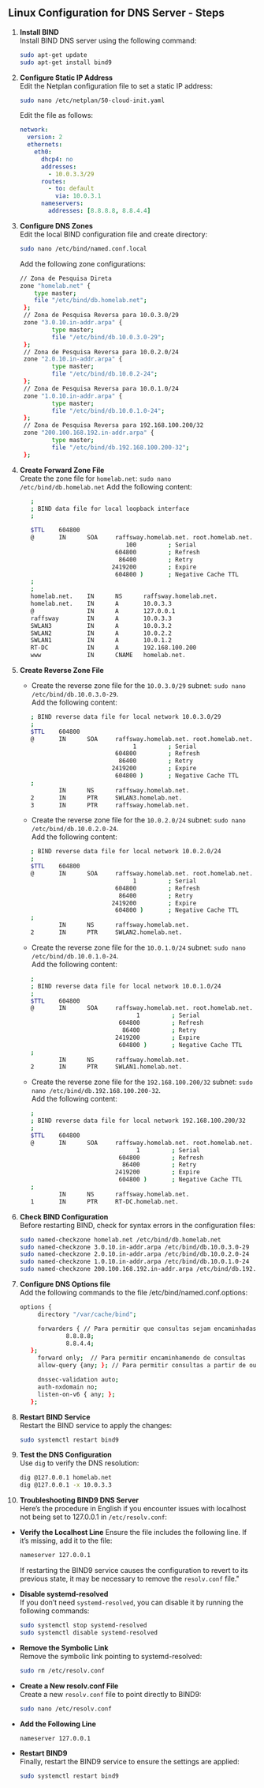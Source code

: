 ## Linux Configuration for DNS Server - Steps

1. **Install BIND**  
   Install BIND DNS server using the following command:
   ```bash
   sudo apt-get update
   sudo apt-get install bind9
   ```
2. **Configure Static IP Address**  
   Edit the Netplan configuration file to set a static IP address:
   ```bash
   sudo nano /etc/netplan/50-cloud-init.yaml
   ```
   Edit the file as follows:
   ```yaml
   network:
     version: 2
     ethernets:
       eth0:
         dhcp4: no
         addresses:
           - 10.0.3.3/29
         routes:
           - to: default
             via: 10.0.3.1
         nameservers:
           addresses: [8.8.8.8, 8.8.4.4]
   ```
3. **Configure DNS Zones**  
   Edit the local BIND configuration file and create directory:
   ```bash
   sudo nano /etc/bind/named.conf.local
   ```
   Add the following zone configurations:
   ```bash
   // Zona de Pesquisa Direta
   zone "homelab.net" {
       type master;
       file "/etc/bind/db.homelab.net";
    };
    // Zona de Pesquisa Reversa para 10.0.3.0/29
    zone "3.0.10.in-addr.arpa" {
            type master;
            file "/etc/bind/db.10.0.3.0-29";
    };
    // Zona de Pesquisa Reversa para 10.0.2.0/24
    zone "2.0.10.in-addr.arpa" {
            type master;
            file "/etc/bind/db.10.0.2-24";
    };
    // Zona de Pesquisa Reversa para 10.0.1.0/24
    zone "1.0.10.in-addr.arpa" {
            type master;
            file "/etc/bind/db.10.0.1.0-24";
    };
    // Zona de Pesquisa Reversa para 192.168.100.200/32
    zone "200.100.168.192.in-addr.arpa" {
            type master;
            file "/etc/bind/db.192.168.100.200-32";
    };
   ```
4. **Create Forward Zone File**  
   Create the zone file for `homelab.net`: ``sudo nano /etc/bind/db.homelab.net``
   Add the following content:
   ```bash
      ;
      ; BIND data file for local loopback interface
      ;

      $TTL    604800
      @       IN      SOA     raffsway.homelab.net. root.homelab.net. (
                                 100         ; Serial
                              604800         ; Refresh
                               86400         ; Retry
                             2419200         ; Expire
                              604800 )       ; Negative Cache TTL
      ;
      ;
      homelab.net.    IN      NS      raffsway.homelab.net.
      homelab.net.    IN      A       10.0.3.3
      @               IN      A       127.0.0.1
      raffsway        IN      A       10.0.3.3
      SWLAN3          IN      A       10.0.3.2
      SWLAN2          IN      A       10.0.2.2
      SWLAN1          IN      A       10.0.1.2
      RT-DC           IN      A       192.168.100.200
      www             IN      CNAME   homelab.net.
   ```
5. **Create Reverse Zone File**
   - Create the reverse zone file for the `10.0.3.0/29` subnet:  ``sudo nano /etc/bind/db.10.0.3.0-29``.  
      Add the following content:
   ```bash
      ; BIND reverse data file for local network 10.0.3.0/29
      ;
      $TTL    604800
      @       IN      SOA     raffsway.homelab.net. root.homelab.net. (
                                   1         ; Serial
                              604800         ; Refresh
                               86400         ; Retry
                             2419200         ; Expire
                              604800 )       ; Negative Cache TTL
      ;
              IN      NS      raffsway.homelab.net.
      2       IN      PTR     SWLAN3.homelab.net.
      3       IN      PTR     raffsway.homelab.net.
   ```
   - Create the reverse zone file for the `10.0.2.0/24` subnet: ``sudo nano /etc/bind/db.10.0.2.0-24``.  
      Add the following content:
   ```bash
      ; BIND reverse data file for local network 10.0.2.0/24
      ;
      $TTL    604800
      @       IN      SOA     raffsway.homelab.net. root.homelab.net. (
                                   1         ; Serial
                              604800         ; Refresh
                               86400         ; Retry
                             2419200         ; Expire
                              604800 )       ; Negative Cache TTL
      ;
              IN      NS      raffsway.homelab.net.
      2       IN      PTR     SWLAN2.homelab.net.
   ```
   - Create the reverse zone file for the `10.0.1.0/24` subnet: ``sudo nano /etc/bind/db.10.0.1.0-24``.  
      Add the following content:
   ```bash
      ;
      ; BIND reverse data file for local network 10.0.1.0/24
      ;
      $TTL    604800
      @       IN      SOA     raffsway.homelab.net. root.homelab.net. (
                                    1         ; Serial
                               604800         ; Refresh
                                86400         ; Retry
                              2419200         ; Expire
                               604800 )       ; Negative Cache TTL
      ;
              IN      NS      raffsway.homelab.net.
      2       IN      PTR     SWLAN1.homelab.net.
   ```
   - Create the reverse zone file for the `192.168.100.200/32` subnet: ``sudo nano /etc/bind/db.192.168.100.200-32``.  
      Add the following content:
   ```bash
      ;
      ; BIND reverse data file for local network 192.168.100.200/32
      ;
      $TTL    604800
      @       IN      SOA     raffsway.homelab.net. root.homelab.net. (
                                    1         ; Serial
                               604800         ; Refresh
                                86400         ; Retry
                              2419200         ; Expire
                               604800 )       ; Negative Cache TTL
      ;
              IN      NS      raffsway.homelab.net.
      1       IN      PTR     RT-DC.homelab.net.
   ```
6. **Check BIND Configuration**  
   Before restarting BIND, check for syntax errors in the configuration files:
   ```bash
   sudo named-checkzone homelab.net /etc/bind/db.homelab.net
   sudo named-checkzone 3.0.10.in-addr.arpa /etc/bind/db.10.0.3.0-29
   sudo named-checkzone 2.0.10.in-addr.arpa /etc/bind/db.10.0.2.0-24
   sudo named-checkzone 1.0.10.in-addr.arpa /etc/bind/db.10.0.1.0-24
   sudo named-checkzone 200.100.168.192.in-addr.arpa /etc/bind/db.192.168.100.200-32
   ```
7. **Configure DNS Options file**  
   Add the following commands to the file /etc/bind/named.conf.options:
   ```bash
   options {
        directory "/var/cache/bind";

        forwarders { // Para permitir que consultas sejam encaminhadas para internet
                8.8.8.8;
                8.8.4.4;
      };
        forward only;  // Para permitir encaminhamendo de consultas
        allow-query {any; }; // Para permitir consultas a partir de outras redes

        dnssec-validation auto;
        auth-nxdomain no;
        listen-on-v6 { any; };
      };
   ```
8. **Restart BIND Service**  
   Restart the BIND service to apply the changes:

   ```bash
   sudo systemctl restart bind9
   ```
9. **Test the DNS Configuration**  
   Use `dig` to verify the DNS resolution:  
    ```bash
    dig @127.0.0.1 homelab.net
    dig @127.0.0.1 -x 10.0.3.3
    ```
10. **Troubleshooting BIND9 DNS Server**  
   Here’s the procedure in English if you encounter issues with localhost not being set to 127.0.0.1 in ``/etc/resolv.conf``:  
-  **Verify the Localhost Line**
   Ensure the file includes the following line. If it’s missing, add it to the file:
   ```bash 
   nameserver 127.0.0.1
   ```
   If restarting the BIND9 service causes the configuration to revert to its previous state, it may be necessary to remove the ``resolv.conf`` file."
-  **Disable systemd-resolved**  
    If you don’t need `systemd-resolved`, you can disable it by running the following commands:
    ```bash
    sudo systemctl stop systemd-resolved
    sudo systemctl disable systemd-resolved
    ```
-  **Remove the Symbolic Link**  
    Remove the symbolic link pointing to systemd-resolved:

    ```bash
    sudo rm /etc/resolv.conf
    ```
-  **Create a New resolv.conf File**  
    Create a new `resolv.conf` file to point directly to BIND9:

    ```bash
    sudo nano /etc/resolv.conf
    ```

-  **Add the Following Line**  

    ```bash
    nameserver 127.0.0.1
    ```

-  **Restart BIND9**  
    Finally, restart the BIND9 service to ensure the settings are applied:

    ```bash
    sudo systemctl restart bind9
    ```

